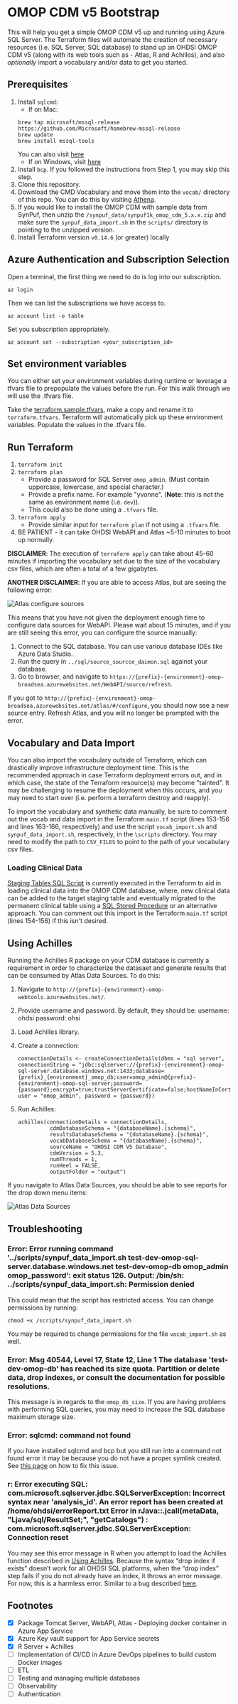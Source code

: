 # OMOP CDM v5 Bootstrap

This will help you get a simple OMOP CDM v5 up and running using Azure SQL Server. The Terraform files will automate the creation of necessary resources (i.e. SQL Server, SQL database) to stand up an OHDSI OMOP CDM v5 (along with its web tools such as - Atlas, R and Achilles), and also _optionally_ import a vocabulary and/or data to get you started.

## Prerequisites

1. Install `sqlcmd`:
    - If on Mac:
    ```
    brew tap microsoft/mssql-release https://github.com/Microsoft/homebrew-mssql-release
    brew update
    brew install mssql-tools
    ```
    You can also visit [here](https://docs.microsoft.com/en-us/sql/linux/sql-server-linux-setup-tools?view=sql-server-ver15#macos)
    - If on Windows, visit [here](https://docs.microsoft.com/en-us/sql/tools/sqlcmd-utility?view=sql-server-ver15)
2. Install `bcp`. If you followed the instructions from Step 1, you may skip this step.
3. Clone this repository.
4. Download the CMD Vocabulary and move them into the `vocab/` directory of this repo. You can do this by visiting [Athena](https://athena.ohdsi.org/).
5. If you would like to install the OMOP CDM with sample data from SynPuf, then unzip the `/synpuf_data/synpuf1k_omop_cdm_5.x.x.zip` and make sure the `synpuf_data_import.sh` in the `scripts/` directory is pointing to the unzipped version.
6. Install Terraform version `v0.14.6` (or greater) locally

## Azure Authentication and Subscription Selection

Open a terminal, the first thing we need to do is log into our subscription.

```
az login
```
Then we can list the subscriptions we have access to.
```
az account list -o table
```

Set you subscription appropriately.
```
az account set --subscription <your_subscription_id>
```

## Set environment variables

You can either set your environment variables during runtime or leverage a tfvars file to prepopulate the values before the run. For this walk through we will use the
.tfvars file.

Take the [terraform.sample.tfvars](terraform/terraform.sample.tfvars), make a copy and rename it to `terraform.tfvars`. Terraform will automatically pick up these environment variables. Populate the values in the .tfvars file.

## Run Terraform

1. `terraform init`
2. `terraform plan`
    - Provide a password for SQL Server `omop_admin`. (Must contain uppercase, lowercase, and special character.)
    - Provide a prefix name. For example "yvonne". (**Note**: this is not the same as environment name (i.e. `dev`)).
    - This could also be done using a `.tfvars` file.
3. `terraform apply`
    - Provide similar input for `terraform plan` if not using a `.tfvars` file.
4. BE PATIENT - it can take OHDSI WebAPI and Atlas ~5-10 minutes to boot up normally.

**DISCLAIMER**: The execution of `terraform apply` can take about 45-60 minutes if importing the vocabulary set due to the size of the vocabulary csv files, which are often a total of a few gigabytes.

**ANOTHER DISCLAIMER**: If you are able to access Atlas, but are seeing the following error:

![Atlas configure sources](./docs/assets/atlas_config.png)

This means that you have not given the deployment enough time to configure data sources for WebAPI. Please wait about 15 minutes, and if you are still seeing this error, you can configure the source manually:

1. Connect to the SQL database. You can use various database IDEs like Azure Data Studio.
2. Run the query in `../sql/source_sourcce_daimon.sql` against your database.
3. Go to browser, and navigate to `https://{prefix}-{environment}-omop-broadsea.azurewebsites.net/WebAPI/source/refresh`.

If you got to `http://{prefix}-{environment}-omop-broadsea.azurewebsites.net/atlas/#/configure`, you should now see a new source entry. Refresh Atlas, and you will no longer be prompted with the error.

## Vocabulary and Data Import

You can also import the vocabulary outside of Terraform, which can drastically improve infrastructure deployment time. This is the recommended approach in case Terraform deployment errors out, and in which case, the state of the Terraform resource(s) may become "tainted". It may be challenging to resume the deployment when this occurs, and you may need to start over (i.e. perform a terraform destroy and reapply).

To import the vocabulary and synthetic data manually, be sure to comment out the vocab and data import in the Terraform `main.tf` script (lines 153-156 and lines 163-166, respectively) and use the script `vocab_import.sh` and `synpuf_data_import.sh`, respectively, in the `\scripts` directory. You may need to modify the path to `CSV_FILES` to point to the path of your vocabulary csv files.

### Loading Clinical Data 

[Staging Tables SQL Script](./sql/OMOP_CDM_sql_server_staging_ddl_indexes.sql) is currently executed in the Terraform to aid in loading clinical data into the OMOP CDM database, where, new clinical data can be added to the target staging table and eventually migrated to the permanent clinical table using a [SQL Stored Procedure](./sql/SPROC_move_data_to_permanent_tables.sql) or an alternative approach. You can comment out this import in the Terraform `main.tf` script (lines 154-156) if this isn't desired. 

## Using Achilles

Running the Achilles R package on your CDM database is currently a requirement in order to characterize the datasaet and generate results that can be consumed by Atlas Data Sources. To do this:

1. Navigate to `http://{prefix}-{environment}-omop-webtools.azurewebsites.net/`.
2. Provide username and password. By default, they should be:
    username: ohdsi
    password: ohsi
3. Load Achilles library.
4. Create a connection:

    ```
    connectionDetails <- createConnectionDetails(dbms = "sql server", connectionString = "jdbc:sqlserver://{prefix}-{environment}-omop-sql-server.database.windows.net:1433;database={prefix}_{environment}_omop_db;user=omop_admin@{prefix}-{environment}-omop-sql-server;password={password};encrypt=true;trustServerCertificate=false;hostNameInCertificate=*.database.windows.net;loginTimeout=30;", user = "omop_admin", password = {password})
    ```

5. Run Achilles:

    ```
    achilles(connectionDetails = connectionDetails,
              cdmDatabaseSchema = "{databaseName}.{schema}",
              resultsDatabaseSchema = "{databaseName}.{schema}",
              vocabDatabaseSchema = "{databaseName}.{schema}",
              sourceName = "OHDSI CDM V5 Database",
              cdmVersion = 5.3,
              numThreads = 1,
              runHeel = FALSE,
              outputFolder = "output")
    ```

If you navigate to Atlas Data Sources, you should be able to see reports for the drop down menu items:

![Atlas Data Sources](./docs/assets/atlas_data_sources.png)

## Troubleshooting

### Error: Error running command '../scripts/synpuf_data_import.sh test-dev-omop-sql-server.database.windows.net test-dev-omop-db omop_admin omop_password': exit status 126. Output: /bin/sh: ../scripts/synpuf_data_import.sh: Permission denied

This could mean that the script has restricted access. You can change permissions by running:

```
chmod +x /scripts/synpuf_data_import.sh
```

You may be required to change permissions for the file `vocab_import.sh` as well.

### Error: Msg 40544, Level 17, State 12, Line 1 The database 'test-dev-omop-db' has reached its size quota. Partition or delete data, drop indexes, or consult the documentation for possible resolutions.

This message is in regards to the `omop_db_size`. If you are having problems with performing SQL queries, you may need to increase the SQL database maximum storage size.

### Error: sqlcmd: command not found

If you have installed sqlcmd and bcp but you still run into a command not found error it may be because you do not have a proper symlink created. See [this page](https://sqlserveronlinuxbackup.com/sqlcmd-command-not-found-ubuntu/) on how to fix this issue.

### r: Error executing SQL: com.microsoft.sqlserver.jdbc.SQLServerException: Incorrect syntax near 'analysis_id'. An error report has been created at  /home/ohdsi/errorReport.txt Error in rJava::.jcall(metaData, "Ljava/sql/ResultSet;", "getCatalogs") : com.microsoft.sqlserver.jdbc.SQLServerException: Connection reset

You may see this error message in R when you attempt to load the Achilles function described in [Using Achilles](https://github.com/yradsmikham/omop-cdmv5-boostrap#using-achilles). Because the syntax “drop index if exists” doesn’t work for all OHDSI SQL platforms, when the “drop index” step fails if you do not already have an index, it throws an error message. For now, this is a harmless error. Similar to a bug described [here](https://github.com/OHDSI/Achilles/issues/461).

## Footnotes

- [x] Package Tomcat Server, WebAPI, Atlas - Deploying docker container in Azure App Service
- [x] Azure Key vault support for App Service secrets
- [x] R Server + Achilles
- [ ] Implementation of CI/CD in Azure DevOps pipelines to build custom Docker images
- [ ] ETL
- [ ] Testing and managing multiple databases
- [ ] Observability
- [ ] Authentication
